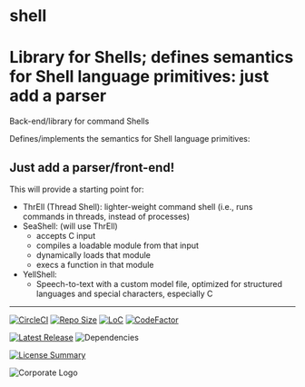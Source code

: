 # shell
Library for Shells;
defines semantics for Shell language primitives:
just add a parser
==========

Back-end/library for command Shells

Defines/implements the semantics for Shell language primitives:

Just add a parser/front-end!
-----

This will provide a starting point for:

- ThrEll (Thread Shell): lighter-weight command shell
  (i.e., runs commands in threads, instead of processes)
- SeaShell: (will use ThrEll)
  - accepts C input
  - compiles a loadable module from that input
  - dynamically loads that module
  - execs a function in that module
- YellShell:
  - Speech-to-text with a custom model file,
    optimized for structured languages and special characters,
    especially C
-----

[![CircleCI](https://img.shields.io/circleci/build/github/InnovAnon-Inc/shell?color=%23FF1100&logo=InnovAnon%2C%20Inc.&logoColor=%23FF1133&style=plastic)](https://circleci.com/gh/InnovAnon-Inc/shell)
[![Repo Size](https://img.shields.io/github/repo-size/InnovAnon-Inc/shell?color=%23FF1100&logo=InnovAnon%2C%20Inc.&logoColor=%23FF1133&style=plastic)](https://github.com/InnovAnon-Inc/shell)
[![LoC](https://tokei.rs/b1/github/InnovAnon-Inc/shell?category=code)](https://github.com/InnovAnon-Inc/shell)
[![CodeFactor](https://www.codefactor.io/repository/github/InnovAnon-Inc/shell/badge)](https://www.codefactor.io/repository/github/InnovAnon-Inc/shell)

[![Latest Release](https://img.shields.io/github/commits-since/InnovAnon-Inc/shell/latest?color=%23FF1100&include_prereleases&logo=InnovAnon%2C%20Inc.&logoColor=%23FF1133&style=plastic)](https://github.com/InnovAnon-Inc/shell/releases/latest)
![Dependencies](https://img.shields.io/librariesio/github/InnovAnon-Inc/shell?color=%23FF1100&style=plastic)

[![License Summary](https://img.shields.io/github/license/InnovAnon-Inc/shell?color=%23FF1100&label=Free%20Code%20for%20a%20Free%20World%21&logo=InnovAnon%2C%20Inc.&logoColor=%23FF1133&style=plastic)](https://tldrlegal.com/license/unlicense#summary)

![Corporate Logo](https://i.imgur.com/UD8y4Is.gif)


